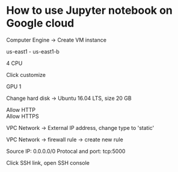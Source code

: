 # How to use Jupyter notebook on Google cloud

Computer Engine -> Create VM instance

us-east1 - us-east1-b

4 CPU

Click customize

GPU 1

Change hard disk -> Ubuntu 16.04 LTS, size 20 GB

Allow HTTP\
Allow HTTPS

VPC Network -> External IP address, change type to 'static'

VPC Network -> firewall rule -> create new rule

Source IP: 0.0.0.0/0
Protocal and port: tcp:5000

Click SSH link, open SSH console


